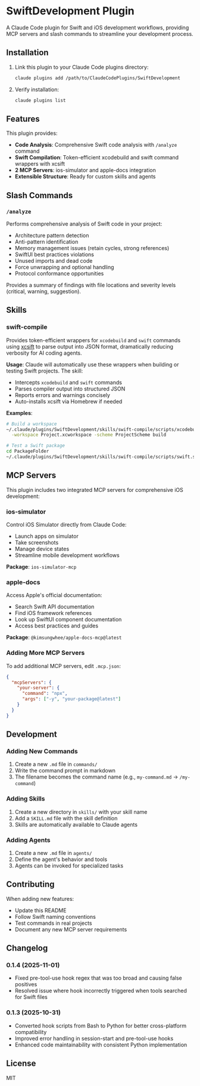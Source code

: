 # SwiftDevelopment Plugin

A Claude Code plugin for Swift and iOS development workflows, providing MCP servers and slash commands to streamline your development process.

## Installation

1. Link this plugin to your Claude Code plugins directory:
   ```bash
   claude plugins add /path/to/ClaudeCodePlugins/SwiftDevelopment
   ```

2. Verify installation:
   ```bash
   claude plugins list
   ```

## Features

This plugin provides:
- **Code Analysis**: Comprehensive Swift code analysis with `/analyze` command
- **Swift Compilation**: Token-efficient xcodebuild and swift command wrappers with xcsift
- **2 MCP Servers**: ios-simulator and apple-docs integration
- **Extensible Structure**: Ready for custom skills and agents

## Slash Commands

### `/analyze`

Performs comprehensive analysis of Swift code in your project:
- Architecture pattern detection
- Anti-pattern identification
- Memory management issues (retain cycles, strong references)
- SwiftUI best practices violations
- Unused imports and dead code
- Force unwrapping and optional handling
- Protocol conformance opportunities

Provides a summary of findings with file locations and severity levels (critical, warning, suggestion).

## Skills

### swift-compile

Provides token-efficient wrappers for `xcodebuild` and `swift` commands using [xcsift](https://github.com/ldomaradzki/xcsift) to parse output into JSON format, dramatically reducing verbosity for AI coding agents.

**Usage**: Claude will automatically use these wrappers when building or testing Swift projects. The skill:
- Intercepts `xcodebuild` and `swift` commands
- Parses compiler output into structured JSON
- Reports errors and warnings concisely
- Auto-installs xcsift via Homebrew if needed

**Examples**:
```bash
# Build a workspace
~/.claude/plugins/SwiftDevelopment/skills/swift-compile/scripts/xcodebuild.sh \
  -workspace Project.xcworkspace -scheme ProjectScheme build

# Test a Swift package
cd PackageFolder
~/.claude/plugins/SwiftDevelopment/skills/swift-compile/scripts/swift.sh test
```

## MCP Servers

This plugin includes two integrated MCP servers for comprehensive iOS development:

### ios-simulator

Control iOS Simulator directly from Claude Code:
- Launch apps on simulator
- Take screenshots
- Manage device states
- Streamline mobile development workflows

**Package**: `ios-simulator-mcp`

### apple-docs

Access Apple's official documentation:
- Search Swift API documentation
- Find iOS framework references
- Look up SwiftUI component documentation
- Access best practices and guides

**Package**: `@kimsungwhee/apple-docs-mcp@latest`

### Adding More MCP Servers

To add additional MCP servers, edit `.mcp.json`:
```json
{
  "mcpServers": {
    "your-server": {
      "command": "npx",
      "args": ["-y", "your-package@latest"]
    }
  }
}
```

## Development

### Adding New Commands

1. Create a new `.md` file in `commands/`
2. Write the command prompt in markdown
3. The filename becomes the command name (e.g., `my-command.md` → `/my-command`)

### Adding Skills

1. Create a new directory in `skills/` with your skill name
2. Add a `SKILL.md` file with the skill definition
3. Skills are automatically available to Claude agents

### Adding Agents

1. Create a new `.md` file in `agents/`
2. Define the agent's behavior and tools
3. Agents can be invoked for specialized tasks

## Contributing

When adding new features:
- Update this README
- Follow Swift naming conventions
- Test commands in real projects
- Document any new MCP server requirements

## Changelog

### 0.1.4 (2025-11-01)
- Fixed pre-tool-use hook regex that was too broad and causing false positives
- Resolved issue where hook incorrectly triggered when tools searched for Swift files

### 0.1.3 (2025-10-31)
- Converted hook scripts from Bash to Python for better cross-platform compatibility
- Improved error handling in session-start and pre-tool-use hooks
- Enhanced code maintainability with consistent Python implementation

## License

MIT
